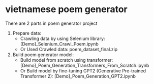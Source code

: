 # vietnamese poem generator

There are 2 parts in poem generator project
1. Prepare data:
   - Crawling data by using Selenium library: [Demo]_Selenium_Crawl_Poem.ipynb
   - Or Used Crawled data: poem_dataset_final.zip
2. Build poem generator model:
   - Build model from scratch using transformer: [Demo]_Poem_Generation_Transformers_From_Scratch.ipynb
   - Or Build model by fine-tuning GPT2 (Generative Pre-trained Transformer 2): [Demo]_Poem_Generation_GPT2.ipynb
